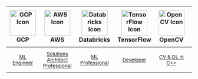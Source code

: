 <div align="center">
  <table style="border-collapse: collapse; margin-left: auto; margin-right: auto;">
    <thead>
      <tr>
        <th style="padding: 10px; text-align: center;">
          <img width="70" src="https://img.icons8.com/color/48/000000/google-cloud-platform.png" alt="GCP Icon"/>
          <br><b>GCP</b>
        </th>
        <th style="padding: 10px; text-align: center;">
          <img width="70" src="https://img.icons8.com/color/48/000000/amazon-web-services.png" alt="AWS Icon"/>
          <br><b>AWS</b>
        </th>
         <th style="padding: 10px; text-align: center;">
          <img width="70" src="https://cdn.freelogovectors.net/wp-content/uploads/2023/04/databrickslogo-freelogovectors.net_.png" alt="Databricks Icon"/>
          <br><b>Databricks</b>
        </th>
        <th style="padding: 10px; text-align: center;">
          <img width="70" src="https://img.icons8.com/color/48/000000/tensorflow.png" alt="TensorFlow Icon"/>
          <br><b>TensorFlow</b>
        </th>
        <th style="padding: 10px; text-align: center;">
          <img width="70" src="https://opencv.org/wp-content/uploads/2020/07/OpenCV_logo_no_text-1.png" alt="OpenCV Icon"/>
          <br><b>OpenCV</b>
        </th>
         <th style="padding: 10px; text-align: center;">
          <img width="70" src="https://img.icons8.com/color/48/000000/nvidia.png" alt="NVIDIA Icon"/>
          <br><b>NVIDIA</b>
        </th>
        <th style="padding: 10px; text-align: center;">
          <img width="70" src="https://img.icons8.com/color/48/000000/kubernetes.png" alt="Kubernetes Icon"/>
          <br><b>Kubernetes</b>
        </th>
      </tr>
    </thead>
    <tbody>
      <tr>
        <td style="padding: 10px; text-align: center;">
          <sub><a href="https://www.credly.com/badges/5720c6b7-09dd-4cab-901f-fed343704f94/public_url">ML Engineer</a></sub>
        </td>
        <td style="padding: 10px; text-align: center;">
          <sub><a href="https://www.credly.com/badges/f58e9c69-e55d-4c69-a938-72bde701cf98">Solutions Architect Professional</a></sub>
        </td>
        <td style="padding: 10px; text-align: center;">
          <sub><a href="https://credentials.databricks.com/256596d8-a7e5-424b-875e-fe95f6dc2cfb">ML Professional</a></sub>
        </td>
        <td style="padding: 10px; text-align: center;">
          <sub><a href="https://www.credential.net/05090036-7608-481c-946a-04c0ed0919c2#gs.aqsnm2">Developer</a></sub>
        </td>
         <td style="padding: 10px; text-align: center;">
          <sub><a href="https://courses.opencv.org/certificates/70e99b41591e4f5db8775ebfb91f5863">CV & DL in C++</a></sub>
        </td>
        <td style="padding: 10px; text-align: center;">
          <sub><a href="https://learn.nvidia.com/certificates?id=fc37af23e17940028b3bb8221c78f2ea">CUDA C/C++</a></sub>
          <br>
          <sub><a href="https://learn.nvidia.com/certificates?id=rpIVcJyMRVeAE4wk5PWokA">DL for CV</a></sub>
        </td>
        <td style="padding: 10px; text-align: center;">
          <sub><a href="https://ti-user-certificates.s3.amazonaws.com/e0df7fbf-a057-42af-8a1f-590912be5460/f5f29669-3c65-4fd1-ba5c-fad977a42014-amin-sedaghat-450c7e0c-bf4a-4ea7-a80f-7f2bc5d54d73-certificate.pdf">Administrator</a></sub>
        </td>
      </tr>
    </tbody>
  </table>
</div>
